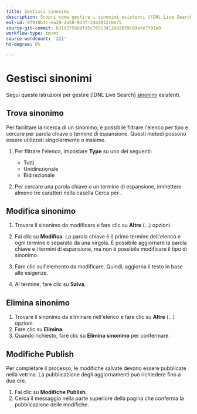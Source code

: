 ```yaml
---
title: Gestisci sinonimi
description: Scopri come gestire i sinonimi esistenti [!DNL Live Search] .
exl-id: 9f910b3c-ea28-4a50-9d3f-24b4812c0e75
source-git-commit: b31d2f566dfd5c765c3d12bd2659c89afe7f91e0
workflow-type: tm+mt
source-wordcount: '221'
ht-degree: 0%

---
```


# Gestisci sinonimi

Segui queste istruzioni per gestire [!DNL Live Search] [sinonimi](synonyms.md) esistenti.

## Trova sinonimo

Per facilitare la ricerca di un sinonimo, è possibile filtrare l&#39;elenco per tipo e cercare per parola chiave o termine di espansione.  Questi metodi possono essere utilizzati singolarmente o insieme.

1. Per filtrare l&#39;elenco, impostare **Type** su uno dei seguenti:

   * Tutti
   * Unidirezionale
   * Bidirezionale

1. Per cercare una parola chiave o un termine di espansione, immettere almeno tre caratteri nella casella Cerca per **.**

## Modifica sinonimo

1. Trovare il sinonimo da modificare e fare clic su **Altre** (...) opzioni.

1. Fai clic su **Modifica**.
La parola chiave è il primo termine dell&#39;elenco e ogni termine è separato da una virgola. È possibile aggiornare la parola chiave e i termini di espansione, ma non è possibile modificare il tipo di sinonimo.
1. Fare clic sull&#39;elemento da modificare. Quindi, aggiorna il testo in base alle esigenze.

1. Al termine, fare clic su **Salva**.

## Elimina sinonimo

1. Trovare il sinonimo da eliminare nell&#39;elenco e fare clic su **Altre** (...) opzioni.
1. Fare clic su **Elimina**.
1. Quando richiesto, fare clic su **Elimina sinonimo** per confermare.

## Modifiche Publish

Per completare il processo, le modifiche salvate devono essere pubblicate nella vetrina. La pubblicazione degli aggiornamenti può richiedere fino a due ore.

1. Fai clic su **Modifiche Publish**.
1. Cerca il messaggio nella parte superiore della pagina che conferma la pubblicazione delle modifiche.
